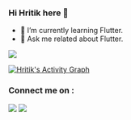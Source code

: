 ### Hi Hritik  here 👋
- 🌱 I’m currently learning Flutter.
- 💬 Ask me  related about  Flutter. 
<img src="https://github-readme-stats.vercel.app/api?username=Hritik602&&show_icons=true&title_color=ffffff&icon_color=bb2acf&text_color=daf7dc&bg_color=151515"> 

<a href="https://github.com/Hritik602/github-readme-activity-graph"><img alt="Hritik's Activity Graph" src="https://activity-graph.herokuapp.com/graph?username=Hritik&bg_color=0D1117&color=5BCDEC&line=5BCDEC&point=FFFFFF&hide_border=true" /></a>

### Connect me on :
<p align="left">
<a href = "https://www.linkedin.com/in/hritikrajkarn/"><img src="https://img.icons8.com/fluent/48/000000/linkedin.png"/></a>
<a href = "https://twitter.com/KarnHritik"><img src="https://img.icons8.com/color/48/000000/twitter--v1.png"/></a>
</p>
